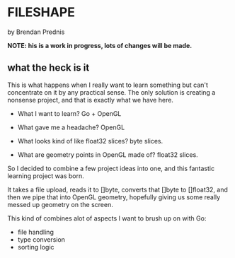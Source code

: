 # FILESHAPE
by Brendan Prednis

**NOTE: his is a work in progress, lots of changes will be made.**

## what the heck is it

This is what happens when I really want to learn something but can't concentrate on it by any practical sense. 
The only solution is creating a nonsense project, and that is exactly what we have here. 

- What I want to learn? Go + OpenGL 
- What gave me a headache? OpenGL 

- What looks kind of like float32 slices?   byte slices. 

- What are geometry points in OpenGL made of? float32 slices. 

So I decided to combine a few project ideas into one, and this fantastic learning project was born. 

It takes a file upload, reads it to []byte, converts that []byte to []float32, and then we pipe that into OpenGL geometry, hopefully giving us some really messed up geometry on the screen.

This kind of combines alot of aspects I want to brush up on with Go:
- file handling
- type conversion 
- sorting logic
